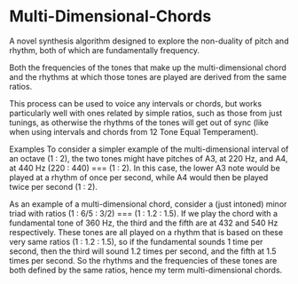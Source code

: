 # Multi-Dimensional-Chords

A novel synthesis algorithm designed to explore the non-duality of pitch and rhythm, both of which are fundamentally frequency.

Both the frequencies of the tones that make up the multi-dimensional chord and the rhythms at which those tones are played are derived from the same ratios.

This process can be used to voice any intervals or chords, but works particularly well with ones related by simple ratios, such as those from just tunings, as otherwise the rhythms of the tones will get out of sync (like when using intervals and chords from 12 Tone Equal Temperament).


Examples
To consider a simpler example of the multi-dimensional interval of an octave (1 : 2), the two tones might have pitches of A3, at 220 Hz, and A4, at 440 Hz (220 : 440) === (1 : 2). In this case, the lower A3 note would be played at a rhythm of once per second, while A4 would then be played twice per second (1 : 2).

As an example of a multi-dimensional chord, consider a (just intoned) minor triad with ratios (1 : 6/5 : 3/2) === (1 : 1.2 : 1.5). If we play the chord with a fundamental tone of 360 Hz, the third and the fifth are at 432 and 540 Hz respectively. These tones are all played on a rhythm that is based on these very same ratios (1 : 1.2 : 1.5), so if the fundamental sounds 1 time per second, then the third will sound 1.2 times per second, and the fifth at 1.5 times per second. So the rhythms and the frequencies of these tones are both defined by the same ratios, hence my term multi-dimensional chords.
